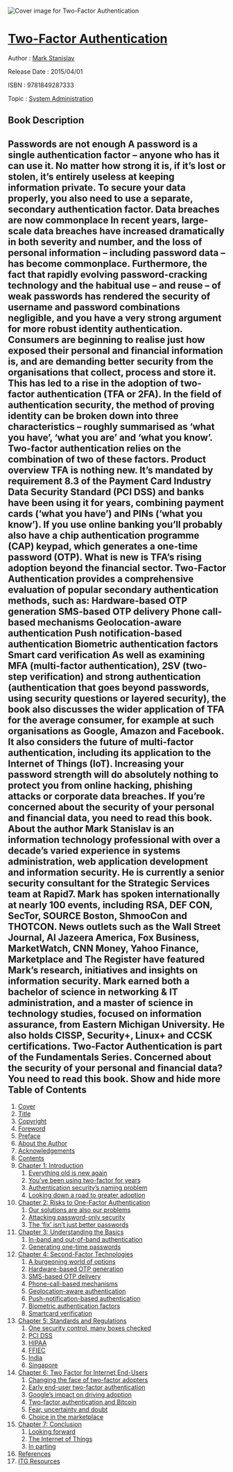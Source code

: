 ![Cover image for Two-Factor Authentication](https://imgdetail.ebookreading.net/cover/cover/system_admin/EB9781849287333.jpg)

[Two-Factor Authentication](https://ebookreading.net/view/book/Two-Factor+Authentication-EB9781849287333_1.html "Two-Factor Authentication")
====================================================================================================================

Author : [Mark Stanislav](https://ebookreading.net/search/author/Mark+Stanislav)

Release Date : 2015/04/01

ISBN : 9781849287333

Topic : [System Administration](https://ebookreading.net/search/category/system-administration)

Book Description
-----------------

 Passwords are not enough  A password is a single authentication factor &#8211; anyone who has it can use it. No matter how strong it is, if it&#8217;s lost or stolen, it&#8217;s entirely useless at keeping information private.  To secure your data properly, you also need to use a separate, secondary authentication factor.  Data breaches are now commonplace  In recent years, large-scale data breaches have increased dramatically in both severity and number, and the loss of personal information &#8211; including password data &#8211; has become commonplace.  Furthermore, the fact that rapidly evolving password-cracking technology and the habitual use &#8211; and reuse &#8211; of weak passwords has rendered the security of username and password combinations negligible, and you have a very strong argument for more robust identity authentication.  Consumers are beginning to realise just how exposed their personal and financial information is, and are demanding better security from the organisations that collect, process and store it. This has led to a rise in the adoption of two-factor authentication (TFA or 2FA).  In the field of authentication security, the method of proving identity can be broken down into three characteristics &#8211; roughly summarised as &#8216;what you have&#8217;, &#8216;what you are&#8217; and &#8216;what you know&#8217;. Two-factor authentication relies on the combination of two of these factors.  Product overview  TFA is nothing new. It&#8217;s mandated by requirement 8.3 of the Payment Card Industry Data Security Standard (PCI DSS) and banks have been using it for years, combining payment cards (&#8216;what you have&#8217;) and PINs (&#8216;what you know&#8217;). If you use online banking you&#8217;ll probably also have a chip authentication programme (CAP) keypad, which generates a one-time password (OTP).  What is new is TFA&#8217;s rising adoption beyond the financial sector.  Two-Factor Authentication provides a comprehensive evaluation of popular secondary authentication methods, such as:  Hardware-based OTP generation SMS-based OTP delivery Phone call-based mechanisms Geolocation-aware authentication Push notification-based authentication Biometric authentication factors Smart card verification As well as examining MFA (multi-factor authentication), 2SV (two-step verification) and strong authentication (authentication that goes beyond passwords, using security questions or layered security), the book also discusses the wider application of TFA for the average consumer, for example at such organisations as Google, Amazon and Facebook. It also considers the future of multi-factor authentication, including its application to the Internet of Things (IoT).  Increasing your password strength will do absolutely nothing to protect you from online hacking, phishing attacks or corporate data breaches. If you&#8217;re concerned about the security of your personal and financial data, you need to read this book.  About the author  Mark Stanislav is an information technology professional with over a decade&#8217;s varied experience in systems administration, web application development and information security. He is currently a senior security consultant for the Strategic Services team at Rapid7.  Mark has spoken internationally at nearly 100 events, including RSA, DEF CON, SecTor, SOURCE Boston, ShmooCon and THOTCON. News outlets such as the Wall Street Journal, Al Jazeera America, Fox Business, MarketWatch, CNN Money, Yahoo Finance, Marketplace and The Register have featured Mark&#8217;s research, initiatives and insights on information security.  Mark earned both a bachelor of science in networking & IT administration, and a master of science in technology studies, focused on information assurance, from Eastern Michigan University. He also holds CISSP, Security+, Linux+ and CCSK certifications.  Two-Factor Authentication is part of the Fundamentals Series.  Concerned about the security of your personal and financial data? You need to read this book.        Show and hide more                
Table of Contents
-----------------

1. [Cover](https://ebookreading.net/view/book/Two-Factor+Authentication-EB9781849287333_1.html)
1. [Title](https://ebookreading.net/view/book/Two-Factor+Authentication-EB9781849287333_3.html)
1. [Copyright](https://ebookreading.net/view/book/Two-Factor+Authentication-EB9781849287333_4.html)
1. [Foreword](https://ebookreading.net/view/book/Two-Factor+Authentication-EB9781849287333_5.html)
1. [Preface](https://ebookreading.net/view/book/Two-Factor+Authentication-EB9781849287333_6.html)
1. [About the Author](https://ebookreading.net/view/book/Two-Factor+Authentication-EB9781849287333_7.html)
1. [Acknowledgements](https://ebookreading.net/view/book/Two-Factor+Authentication-EB9781849287333_8.html)
1. [Contents](https://ebookreading.net/view/book/Two-Factor+Authentication-EB9781849287333_9.html)
1. [Chapter 1: Introduction](https://ebookreading.net/view/book/Two-Factor+Authentication-EB9781849287333_10.html)
    1. [Everything old is new again](https://ebookreading.net/view/book/Two-Factor+Authentication-EB9781849287333_10.html#sec1)
    1. [You’ve been using two-factor for years](https://ebookreading.net/view/book/Two-Factor+Authentication-EB9781849287333_10.html#sec2)
    1. [Authentication security’s naming problem](https://ebookreading.net/view/book/Two-Factor+Authentication-EB9781849287333_10.html#sec3)
    1. [Looking down a road to greater adoption](https://ebookreading.net/view/book/Two-Factor+Authentication-EB9781849287333_10.html#sec4)
1. [Chapter 2: Risks to One-Factor Authentication](https://ebookreading.net/view/book/Two-Factor+Authentication-EB9781849287333_11.html)
    1. [Our solutions are also our problems](https://ebookreading.net/view/book/Two-Factor+Authentication-EB9781849287333_11.html#sec5)
    1. [Attacking password-only security](https://ebookreading.net/view/book/Two-Factor+Authentication-EB9781849287333_11.html#sec6)
    1. [The ‘fix’ isn’t just better passwords](https://ebookreading.net/view/book/Two-Factor+Authentication-EB9781849287333_11.html#sec7)
1. [Chapter 3: Understanding the Basics](https://ebookreading.net/view/book/Two-Factor+Authentication-EB9781849287333_12.html)
    1. [In-band and out-of-band authentication](https://ebookreading.net/view/book/Two-Factor+Authentication-EB9781849287333_12.html#sec8)
    1. [Generating one-time passwords](https://ebookreading.net/view/book/Two-Factor+Authentication-EB9781849287333_12.html#sec9)
1. [Chapter 4: Second-Factor Technologies](https://ebookreading.net/view/book/Two-Factor+Authentication-EB9781849287333_13.html)
    1. [A burgeoning world of options](https://ebookreading.net/view/book/Two-Factor+Authentication-EB9781849287333_13.html#sec10)
    1. [Hardware-based OTP generation](https://ebookreading.net/view/book/Two-Factor+Authentication-EB9781849287333_13.html#sec11)
    1. [SMS-based OTP delivery](https://ebookreading.net/view/book/Two-Factor+Authentication-EB9781849287333_13.html#sec12)
    1. [Phone-call-based mechanisms](https://ebookreading.net/view/book/Two-Factor+Authentication-EB9781849287333_13.html#sec13)
    1. [Geolocation-aware authentication](https://ebookreading.net/view/book/Two-Factor+Authentication-EB9781849287333_13.html#sec14)
    1. [Push-notification-based authentication](https://ebookreading.net/view/book/Two-Factor+Authentication-EB9781849287333_13.html#sec15)
    1. [Biometric authentication factors](https://ebookreading.net/view/book/Two-Factor+Authentication-EB9781849287333_13.html#sec16)
    1. [Smartcard verification](https://ebookreading.net/view/book/Two-Factor+Authentication-EB9781849287333_13.html#sec17)
1. [Chapter 5: Standards and Regulations](https://ebookreading.net/view/book/Two-Factor+Authentication-EB9781849287333_14.html)
    1. [One security control, many boxes checked](https://ebookreading.net/view/book/Two-Factor+Authentication-EB9781849287333_14.html#sec18)
    1. [PCI DSS](https://ebookreading.net/view/book/Two-Factor+Authentication-EB9781849287333_14.html#sec19)
    1. [HIPAA](https://ebookreading.net/view/book/Two-Factor+Authentication-EB9781849287333_14.html#sec20)
    1. [FFIEC](https://ebookreading.net/view/book/Two-Factor+Authentication-EB9781849287333_14.html#sec21)
    1. [India](https://ebookreading.net/view/book/Two-Factor+Authentication-EB9781849287333_14.html#sec22)
    1. [Singapore](https://ebookreading.net/view/book/Two-Factor+Authentication-EB9781849287333_14.html#sec23)
1. [Chapter 6: Two Factor for Internet End-Users](https://ebookreading.net/view/book/Two-Factor+Authentication-EB9781849287333_15.html)
    1. [Changing the face of two-factor adopters](https://ebookreading.net/view/book/Two-Factor+Authentication-EB9781849287333_15.html#sec24)
    1. [Early end-user two-factor authentication](https://ebookreading.net/view/book/Two-Factor+Authentication-EB9781849287333_15.html#sec25)
    1. [Google’s impact on driving adoption](https://ebookreading.net/view/book/Two-Factor+Authentication-EB9781849287333_15.html#sec26)
    1. [Two-factor authentication and Bitcoin](https://ebookreading.net/view/book/Two-Factor+Authentication-EB9781849287333_15.html#sec27)
    1. [Fear, uncertainty and doubt](https://ebookreading.net/view/book/Two-Factor+Authentication-EB9781849287333_15.html#sec28)
    1. [Choice in the marketplace](https://ebookreading.net/view/book/Two-Factor+Authentication-EB9781849287333_15.html#sec29)
1. [Chapter 7: Conclusion](https://ebookreading.net/view/book/Two-Factor+Authentication-EB9781849287333_16.html)
    1. [Looking forward](https://ebookreading.net/view/book/Two-Factor+Authentication-EB9781849287333_16.html#sec30)
    1. [The Internet of Things](https://ebookreading.net/view/book/Two-Factor+Authentication-EB9781849287333_16.html#sec31)
    1. [In parting](https://ebookreading.net/view/book/Two-Factor+Authentication-EB9781849287333_16.html#sec32)
1. [References](https://ebookreading.net/view/book/Two-Factor+Authentication-EB9781849287333_17.html)
1. [ITG Resources](https://ebookreading.net/view/book/Two-Factor+Authentication-EB9781849287333_18.html)
